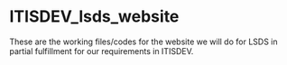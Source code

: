 # ITISDEV_lsds_website
These are the working files/codes for the website we will do for LSDS in partial fulfillment for our requirements in ITISDEV.
